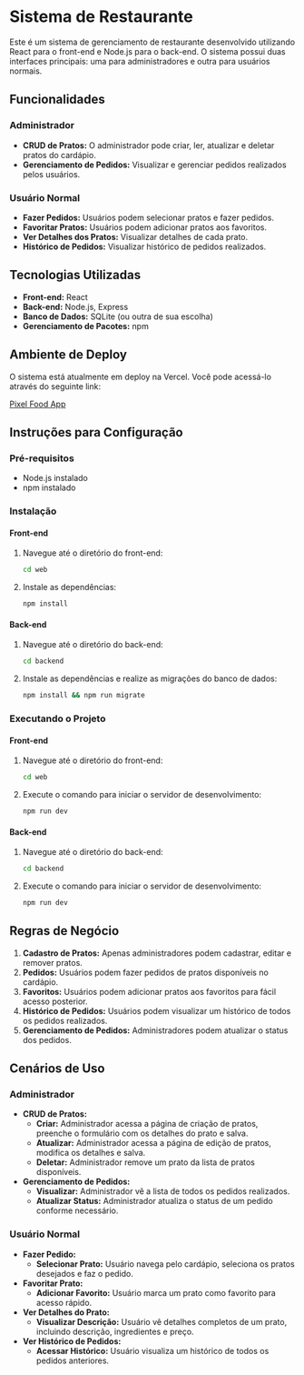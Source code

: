 # Sistema de Restaurante

Este é um sistema de gerenciamento de restaurante desenvolvido utilizando React para o front-end e Node.js para o back-end. O sistema possui duas interfaces principais: uma para administradores e outra para usuários normais.

## Funcionalidades

### Administrador

- **CRUD de Pratos:** O administrador pode criar, ler, atualizar e deletar pratos do cardápio.
- **Gerenciamento de Pedidos:** Visualizar e gerenciar pedidos realizados pelos usuários.

### Usuário Normal

- **Fazer Pedidos:** Usuários podem selecionar pratos e fazer pedidos.
- **Favoritar Pratos:** Usuários podem adicionar pratos aos favoritos.
- **Ver Detalhes dos Pratos:** Visualizar detalhes de cada prato.
- **Histórico de Pedidos:** Visualizar histórico de pedidos realizados.

## Tecnologias Utilizadas

- **Front-end:** React
- **Back-end:** Node.js, Express
- **Banco de Dados:** SQLite (ou outra de sua escolha)
- **Gerenciamento de Pacotes:** npm

## Ambiente de Deploy

O sistema está atualmente em deploy na Vercel. Você pode acessá-lo através do seguinte link:

[Pixel Food App](https://pixel-food-app.vercel.app/)

## Instruções para Configuração

### Pré-requisitos

- Node.js instalado
- npm instalado

### Instalação

#### Front-end

1. Navegue até o diretório do front-end:
   ```sh
   cd web
   ```
2. Instale as dependências:
   ```sh
   npm install
   ```

#### Back-end

1. Navegue até o diretório do back-end:
   ```sh
   cd backend
   ```
2. Instale as dependências e realize as migrações do banco de dados:
   ```sh
   npm install && npm run migrate
   ```

### Executando o Projeto

#### Front-end

1. Navegue até o diretório do front-end:
   ```sh
   cd web
   ```
2. Execute o comando para iniciar o servidor de desenvolvimento:
   ```sh
   npm run dev
   ```

#### Back-end

1. Navegue até o diretório do back-end:
   ```sh
   cd backend
   ```
2. Execute o comando para iniciar o servidor de desenvolvimento:
   ```sh
   npm run dev
   ```

## Regras de Negócio

1. **Cadastro de Pratos:** Apenas administradores podem cadastrar, editar e remover pratos.
2. **Pedidos:** Usuários podem fazer pedidos de pratos disponíveis no cardápio.
3. **Favoritos:** Usuários podem adicionar pratos aos favoritos para fácil acesso posterior.
4. **Histórico de Pedidos:** Usuários podem visualizar um histórico de todos os pedidos realizados.
5. **Gerenciamento de Pedidos:** Administradores podem atualizar o status dos pedidos.

## Cenários de Uso

### Administrador

- **CRUD de Pratos:**
  - **Criar:** Administrador acessa a página de criação de pratos, preenche o formulário com os detalhes do prato e salva.
  - **Atualizar:** Administrador acessa a página de edição de pratos, modifica os detalhes e salva.
  - **Deletar:** Administrador remove um prato da lista de pratos disponíveis.
- **Gerenciamento de Pedidos:**
  - **Visualizar:** Administrador vê a lista de todos os pedidos realizados.
  - **Atualizar Status:** Administrador atualiza o status de um pedido conforme necessário.

### Usuário Normal

- **Fazer Pedido:**
  - **Selecionar Prato:** Usuário navega pelo cardápio, seleciona os pratos desejados e faz o pedido.
- **Favoritar Prato:**
  - **Adicionar Favorito:** Usuário marca um prato como favorito para acesso rápido.
- **Ver Detalhes do Prato:**
  - **Visualizar Descrição:** Usuário vê detalhes completos de um prato, incluindo descrição, ingredientes e preço.
- **Ver Histórico de Pedidos:**
  - **Acessar Histórico:** Usuário visualiza um histórico de todos os pedidos anteriores.
  

